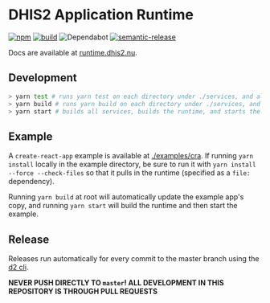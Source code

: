 # DHIS2 Application Runtime

[![npm](https://img.shields.io/npm/v/@dhis2/app-runtime.svg)](https://www.npmjs.com/package/@dhis2/app-runtime)
[![build](https://img.shields.io/travis/dhis2/app-runtime.svg?branch=master)](https://travis-ci.com/dhis2/app-runtime)
![Dependabot](https://badgen.net/dependabot/dhis2/app-runtime/?icon=dependabot)
[![semantic-release](https://img.shields.io/badge/%20%20%F0%9F%93%A6%F0%9F%9A%80-semantic--release-e10079.svg)](https://github.com/semantic-release/semantic-release)

Docs are available at [runtime.dhis2.nu](https://runtime.dhis2.nu).

## Development

```sh
> yarn test # runs yarn test on each directory under ./services, and also in ./runtime
> yarn build # runs yarn build on each directory under ./services, and then in ./runtime
> yarn start # builds all services, builds the runtime, and starts the exampl app dev server
```

## Example

A `create-react-app` example is available at [./examples/cra](./examples/cra). If running `yarn install` locally in the example directory, be sure to run it with `yarn install --force --check-files` so that it pulls in the runtime (specified as a `file:` dependency).

Running `yarn build` at root will automatically update the example app's copy, and running `yarn start` will build the runtime and then start the example.

## Release

Releases run automatically for every commit to the master branch using the [d2 cli](https://github.com/dhis2/cli).

**NEVER PUSH DIRECTLY TO `master`! ALL DEVELOPMENT IN THIS REPOSITORY IS THROUGH PULL REQUESTS**
